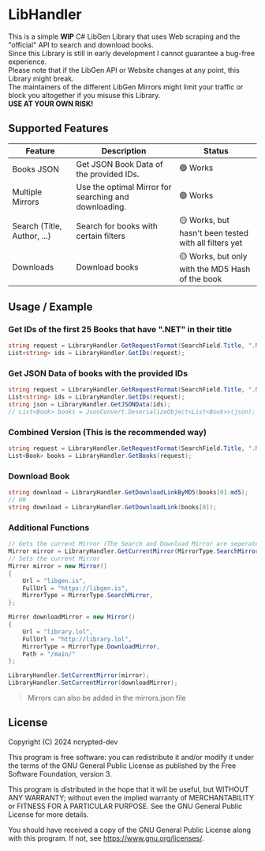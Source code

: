 # LibHandler

This is a simple **WIP** C# LibGen Library that uses Web scraping and the "official" API to search and download books. <br>
Since this Library is still in early development I cannot guarantee a bug-free experience. <br>
Please note that if the LibGen API or Website changes at any point, this Library might break. <br>
The maintainers of the different LibGen Mirrors might limit your traffic or block you altogether if you misuse this Library. <br>
**USE AT YOUR OWN RISK!** <br>

## Supported Features

| Feature | Description | Status |
| --- | --- | --- |
| Books JSON | Get JSON Book Data of the provided IDs.  | 🟢 Works
| Multiple Mirrors | Use the optimal Mirror for searching and downloading. | 🟢 Works
| Search (Title, Author, ...) | Search for books with certain filters | 🟡 Works, but hasn't been tested with all filters yet
| Downloads | Download books | 🟡 Works, but only with the MD5 Hash of the book

## Usage / Example

### Get IDs of the first 25 Books that have ".NET" in their title

```cs
string request = LibraryHandler.GetRequestFormat(SearchField.Title, ".NET", 25);
List<string> ids = LibraryHandler.GetIDs(request);
```

### Get JSON Data of books with the provided IDs

```cs
string request = LibraryHandler.GetRequestFormat(SearchField.Title, ".NET", 25);
List<string> ids = LibraryHandler.GetIDs(request);
string json = LibraryHandler.GetJSONData(ids);
// List<Book> books = JsonConvert.DeserializeObject<List<Book>>(json);
```

### Combined Version (This is the recommended way)

```cs
string request = LibraryHandler.GetRequestFormat(SearchField.Title, ".NET", 25);
List<Book> books = LibraryHandler.GetBooks(request);
```

### Download Book
```cs
string download = LibraryHandler.GetDownloadLinkByMD5(books[0].md5);
// OR
string download = LibraryHandler.GetDownloadLink(books[0]);
```

### Additional Functions
```cs
// Gets the current Mirror (The Search and Download Mirror are seperate)
Mirror mirror = LibraryHandler.GetCurrentMirror(MirrorType.SearchMirror);
// Sets the current Mirror
Mirror mirror = new Mirror()
{
    Url = "libgen.is",
    FullUrl = "https://libgen.is",
    MirrorType = MirrorType.SearchMirror,
};

Mirror downloadMirror = new Mirror()
{
    Url = "library.lol",
    FullUrl = "http://library.lol",
    MirrorType = MirrorType.DownloadMirror,
    Path = "/main/"
};

LibraryHandler.SetCurrentMirror(mirror);
LibraryHandler.SetCurrentMirror(downloadMirror);
```
> Mirrors can also be added in the mirrors.json file

## License
Copyright (C) 2024 ncrypted-dev

This program is free software: you can redistribute it and/or modify it under the terms of the GNU General Public License as published by the Free Software Foundation, version 3.

This program is distributed in the hope that it will be useful, but WITHOUT ANY WARRANTY; without even the implied warranty of MERCHANTABILITY or FITNESS FOR A PARTICULAR PURPOSE. See the GNU General Public License for more details.

You should have received a copy of the GNU General Public License along with this program. If not, see <https://www.gnu.org/licenses/>.
